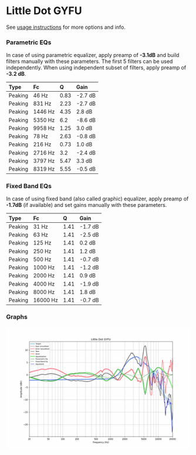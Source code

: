 # Little Dot GYFU
See [usage instructions](https://github.com/jaakkopasanen/AutoEq#usage) for more options and info.

### Parametric EQs
In case of using parametric equalizer, apply preamp of **-3.1dB** and build filters manually
with these parameters. The first 5 filters can be used independently.
When using independent subset of filters, apply preamp of **-3.2 dB**.

| Type    | Fc      |    Q | Gain    |
|:--------|:--------|:-----|:--------|
| Peaking | 46 Hz   | 0.83 | -2.7 dB |
| Peaking | 831 Hz  | 2.23 | -2.7 dB |
| Peaking | 1446 Hz | 4.35 | 2.8 dB  |
| Peaking | 5350 Hz | 6.2  | -8.6 dB |
| Peaking | 9958 Hz | 1.25 | 3.0 dB  |
| Peaking | 78 Hz   | 2.63 | -0.8 dB |
| Peaking | 216 Hz  | 0.73 | 1.0 dB  |
| Peaking | 2716 Hz | 3.2  | -2.4 dB |
| Peaking | 3797 Hz | 5.47 | 3.3 dB  |
| Peaking | 8319 Hz | 5.55 | -0.5 dB |

### Fixed Band EQs
In case of using fixed band (also called graphic) equalizer, apply preamp of **-1.7dB**
(if available) and set gains manually with these parameters.

| Type    | Fc       |    Q | Gain    |
|:--------|:---------|:-----|:--------|
| Peaking | 31 Hz    | 1.41 | -1.7 dB |
| Peaking | 63 Hz    | 1.41 | -2.5 dB |
| Peaking | 125 Hz   | 1.41 | 0.2 dB  |
| Peaking | 250 Hz   | 1.41 | 1.2 dB  |
| Peaking | 500 Hz   | 1.41 | -0.7 dB |
| Peaking | 1000 Hz  | 1.41 | -1.2 dB |
| Peaking | 2000 Hz  | 1.41 | 0.9 dB  |
| Peaking | 4000 Hz  | 1.41 | -1.9 dB |
| Peaking | 8000 Hz  | 1.41 | 1.8 dB  |
| Peaking | 16000 Hz | 1.41 | -0.7 dB |

### Graphs
![](./Little%20Dot%20GYFU.png)